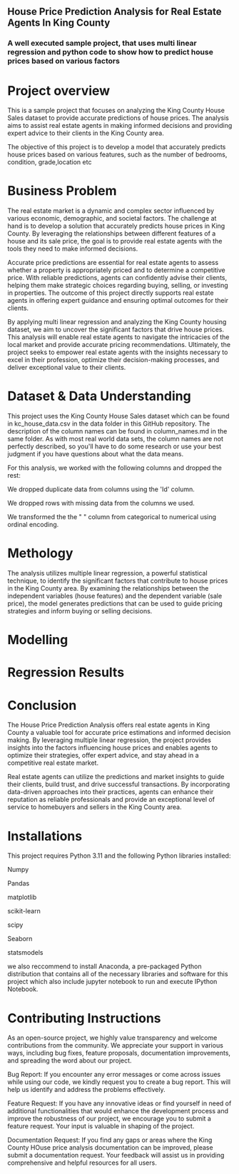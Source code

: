 ## House Price Prediction Analysis for Real Estate Agents In King County

### A well executed sample project, that uses multi linear regression and python code to show how to predict house prices based on various factors

# Project overview

This is a sample  project that focuses on analyzing the King County House Sales dataset  to provide accurate predictions of house prices. The analysis aims to assist real estate agents in making informed decisions and providing expert advice to their clients in the King County area.

The objective of this project is to develop a model that accurately predicts house prices based on various features, such as the number of bedrooms, condition, grade,location etc

# Business Problem

The real estate market is a dynamic and complex sector influenced by various economic, demographic, and societal factors. The challenge at hand is to develop a solution that accurately predicts house prices in King County. By leveraging the relationships between different features of a house and its sale price, the goal is to provide real estate agents with the tools they need to make informed decisions.

Accurate price predictions are essential for real estate agents to assess whether a property is appropriately priced and to determine a competitive price. With reliable predictions, agents can confidently advise their clients, helping them make strategic choices regarding buying, selling, or investing in properties. The outcome of this project directly supports real estate agents in offering expert guidance and ensuring optimal outcomes for their clients.

By applying multi linear regression  and analyzing the King County housing dataset, we aim to uncover the significant factors that drive house prices. This analysis will enable real estate agents to navigate the intricacies of the local market and provide accurate pricing recommendations. Ultimately, the project seeks to empower real estate agents with the insights necessary to excel in their profession, optimize their decision-making processes, and deliver exceptional value to their clients.

# Dataset & Data Understanding

This project uses the King County House Sales dataset which can be found in kc_house_data.csv in the data folder in this GitHub repository. The description of the column names can be found in column_names.md in the same folder. As with most real world data sets, the column names are not perfectly described, so you'll have to do some research or use your best judgment if you have questions about what the data means.

For this analysis, we worked with the following columns and dropped the rest:

We dropped duplicate data from columns using the 'Id' column.

We dropped rows with missing data from the columns we used.

We transformed the the "  " column from categorical to numerical using ordinal encoding.


# Methology

The analysis utilizes multiple linear regression, a powerful statistical technique, to identify the significant factors that contribute to house prices in the King County area. By examining the relationships between the independent variables (house features) and the dependent variable (sale price), the model generates predictions that can be used to guide pricing strategies and inform buying or selling decisions.

# Modelling

# Regression Results

# Conclusion

The House Price Prediction Analysis offers real estate agents in King County a valuable tool for accurate price estimations and informed decision making. By leveraging multiple linear regression, the project provides insights into the factors influencing house prices and enables agents to optimize their strategies, offer expert advice, and stay ahead in a competitive real estate market.

Real estate agents can utilize the predictions and market insights to guide their clients, build trust, and drive successful transactions. By incorporating data-driven approaches into their practices, agents can enhance their reputation as reliable professionals and provide an exceptional level of service to homebuyers and sellers in the King County area.

# Installations

This project requires Python 3.11 and the following Python libraries installed:

Numpy

Pandas

matplotlib

scikit-learn

scipy

Seaborn

statsmodels

we also reccommend to install Anaconda, a pre-packaged Python distribution that contains all of the necessary libraries and software for this project which also include jupyter notebook to run and execute IPython Notebook.

# Contributing Instructions

As an open-source project, we highly value transparency and welcome contributions from the community. We appreciate your support in various ways, including bug fixes, feature proposals, documentation improvements, and spreading the word about our project. 

Bug Report: If you encounter any error messages or come across issues while using our code, we kindly request you to create a bug report. This will help us identify and address the problems effectively.

Feature Request: If you have any innovative ideas or find yourself in need of additional functionalities that would enhance the development process and improve the robustness of our project, we encourage you to submit a feature request. Your input is valuable in shaping of the project.

Documentation Request: If you find any gaps or areas where the King County HOuse price analysis documentation can be improved, please submit a documentation request. Your feedback will assist us in providing comprehensive and helpful resources for all users.


